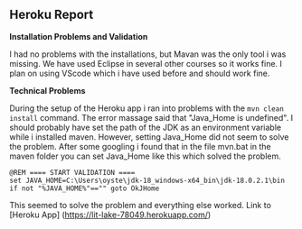 ## Heroku Report

**Installation Problems and Validation**

I had no problems with the installations, but Mavan was the only tool i was missing. 
We have used Eclipse in several other courses so it works fine. I plan on using VScode which i have used before and should work fine.

**Technical Problems**

During the setup of the Heroku app i ran into problems with the ```mvn clean install``` command. The error massage said that "Java_Home is undefined".
I should probably have set the path of the JDK as an environment variable while i installed maven. However, setting Java_Home did not seem to solve the problem. 
After some googling i found that in the file mvn.bat in the maven folder you can set Java_Home like this which solved the problem.
```
@REM ==== START VALIDATION ====
set JAVA_HOME=C:\Users\oyste\jdk-18_windows-x64_bin\jdk-18.0.2.1\bin
if not "%JAVA_HOME%"=="" goto OkJHome
```

This seemed to solve the problem and everything else worked.
Link to [Heroku App] (https://lit-lake-78049.herokuapp.com/)
